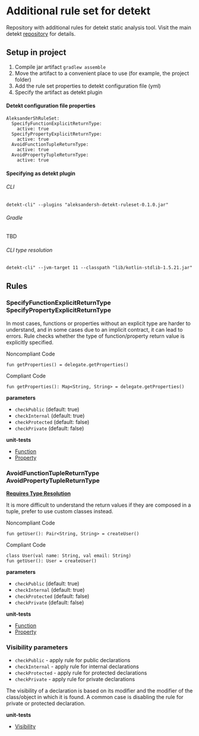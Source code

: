 # Additional rule set for detekt

Repository with additional rules for detekt static analysis tool. Visit the main
detekt [repository](https://github.com/detekt/detekt) for details.

## Setup in project

1. Compile jar artifact `gradlew assemble`
1. Move the artifact to a convenient place to use (for example, the project folder)
1. Add the rule set properties to detekt configuration file (yml)
1. Specify the artifact as detekt plugin

#### Detekt configuration file properties

```
AleksanderShRuleSet:
  SpecifyFunctionExplicitReturnType:
    active: true
  SpecifyPropertyExplicitReturnType:
    active: true
  AvoidFunctionTupleReturnType:
    active: true
  AvoidPropertyTupleReturnType:
    active: true
```

#### Specifying as detekt plugin

###### CLI

```
detekt-cli" --plugins "aleksandersh-detekt-ruleset-0.1.0.jar"
```

###### Gradle

TBD

###### CLI type resolution

```
detekt-cli" --jvm-target 11 --classpath "lib/kotlin-stdlib-1.5.21.jar"
```

## Rules

### SpecifyFunctionExplicitReturnType SpecifyPropertyExplicitReturnType

In most cases, functions or properties without an explicit type are harder to understand, and in some cases due to an
implicit contract, it can lead to errors. Rule checks whether the type of function/property return value is explicitly
specified.

Noncompliant Code

```
fun getProperties() = delegate.getProperties()
```

Compliant Code

```
fun getProperties(): Map<String, String> = delegate.getProperties()
```

**parameters**

* `checkPublic` (default: true)
* `checkInternal` (default: true)
* `checkProtected` (default: false)
* `checkPrivate` (default: false)

**unit-tests**

* [Function](https://github.com/aleksandersh/detekt-ruleset/blob/master/src/test/kotlin/io/github/aleksandersh/detekt/ruleset/rule/SpecifyFunctionExplicitReturnTypeTest.kt)
* [Property](https://github.com/aleksandersh/detekt-ruleset/blob/master/src/test/kotlin/io/github/aleksandersh/detekt/ruleset/rule/SpecifyPropertyExplicitReturnTypeTest.kt)

### AvoidFunctionTupleReturnType AvoidPropertyTupleReturnType

**[Requires Type Resolution](https://detekt.github.io/detekt/type-resolution.html)**

It is more difficult to understand the return values if they are composed in a tuple, prefer to use custom classes
instead.

Noncompliant Code

```
fun getUser(): Pair<String, String> = createUser()
```

Compliant Code

```
class User(val name: String, val email: String)
fun getUser(): User = createUser()
```

**parameters**

* `checkPublic` (default: true)
* `checkInternal` (default: true)
* `checkProtected` (default: false)
* `checkPrivate` (default: false)

**unit-tests**

* [Function](https://github.com/aleksandersh/detekt-ruleset/blob/master/src/test/kotlin/io/github/aleksandersh/detekt/ruleset/rule/AvoidFunctionTupleReturnTypeTest.kt)
* [Property](https://github.com/aleksandersh/detekt-ruleset/blob/master/src/test/kotlin/io/github/aleksandersh/detekt/ruleset/rule/AvoidPropertyTupleReturnTypeTest.kt)

### Visibility parameters

* `checkPublic` - apply rule for public declarations
* `checkInternal` - apply rule for internal declarations
* `checkProtected` - apply rule for protected declarations
* `checkPrivate` - apply rule for private declarations

The visibility of a declaration is based on its modifier and the modifier of the class/object in which it is found. A
common case is disabling the rule for private or protected declaration.

**unit-tests**

* [Visibility](https://github.com/aleksandersh/detekt-ruleset/blob/master/src/test/kotlin/io/github/aleksandersh/detekt/ruleset/rule/DeclarationVisibilityCheckTest.kt)
